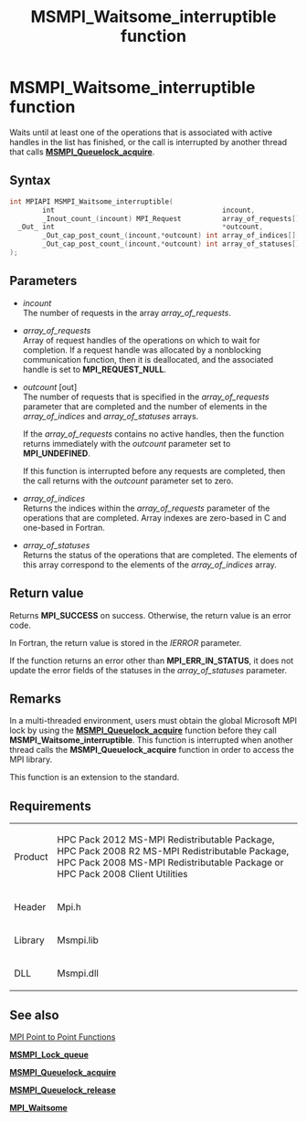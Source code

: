 ﻿---
title: MSMPI_Waitsome_interruptible function
TOCTitle: MSMPI_Waitsome_interruptible function
ms:assetid: 42CB465D-3923-45C2-BF91-9E4B9308BF59
ms:mtpsurl: https://msdn.microsoft.com/en-us/library/Dn520627(v=VS.85)
ms:contentKeyID: 59361098
ms.date: 03/28/2018
mtps_version: v=VS.85
f1_keywords:
- mpi/MSMPI_Waitsome_interruptible
- MSMPI_Waitsome_interruptible
dev_langs:
- C++
- C
api_location:
- Msmpi.dll
api_name:
- MSMPI_Waitsome_interruptible
api_type:
- DLLExport
product:
- Windows
topic_type:
- apiref
- kbSyntax
product_family_name: VS
ROBOTS: INDEX,FOLLOW
---

# MSMPI\_Waitsome\_interruptible function

Waits until at least one of the operations that is associated with active handles in the list has finished, or the call is interrupted by another thread that calls [**MSMPI\_Queuelock\_acquire**](msmpi-queuelock-acquire-function.md).

## Syntax

``` c++
int MPIAPI MSMPI_Waitsome_interruptible(
        int                                         incount,
        _Inout_count_(incount) MPI_Request          array_of_requests[],
  _Out_ int                                         *outcount,
        _Out_cap_post_count_(incount,*outcount) int array_of_indices[],
        _Out_cap_post_count_(incount,*outcount) int array_of_statuses[]
);
```

## Parameters

  - *incount*  
    The number of requests in the array *array\_of\_requests*.

  - *array\_of\_requests*  
    Array of request handles of the operations on which to wait for completion. If a request handle was allocated by a nonblocking communication function, then it is deallocated, and the associated handle is set to **MPI\_REQUEST\_NULL**.

  - *outcount* \[out\]  
    The number of requests that is specified in the *array\_of\_requests* parameter that are completed and the number of elements in the *array\_of\_indices* and *array\_of\_statuses* arrays.
    
    If the *array\_of\_requests* contains no active handles, then the function returns immediately with the *outcount* parameter set to **MPI\_UNDEFINED**.
    
    If this function is interrupted before any requests are completed, then the call returns with the *outcount* parameter set to zero.

  - *array\_of\_indices*  
    Returns the indices within the *array\_of\_requests* parameter of the operations that are completed. Array indexes are zero-based in C and one-based in Fortran.

  - *array\_of\_statuses*  
    Returns the status of the operations that are completed. The elements of this array correspond to the elements of the *array\_of\_indices* array.

## Return value

Returns **MPI\_SUCCESS** on success. Otherwise, the return value is an error code.

In Fortran, the return value is stored in the *IERROR* parameter.

If the function returns an error other than **MPI\_ERR\_IN\_STATUS**, it does not update the error fields of the statuses in the *array\_of\_statuses* parameter.

## Remarks

In a multi-threaded environment, users must obtain the global Microsoft MPI lock by using the [**MSMPI\_Queuelock\_acquire**](msmpi-queuelock-acquire-function.md) function before they call **MSMPI\_Waitsome\_interruptible**. This function is interrupted when another thread calls the **MSMPI\_Queuelock\_acquire** function in order to access the MPI library.

This function is an extension to the standard.

## Requirements

<table>
<colgroup>
<col/>
<col/>
</colgroup>
<tbody>
<tr class="odd">
<td><p>Product</p></td>
<td><p>HPC Pack 2012 MS-MPI Redistributable Package, HPC Pack 2008 R2 MS-MPI Redistributable Package, HPC Pack 2008 MS-MPI Redistributable Package or HPC Pack 2008 Client Utilities</p></td>
</tr>
<tr class="even">
<td><p>Header</p></td>
<td>Mpi.h</td>
</tr>
<tr class="odd">
<td><p>Library</p></td>
<td>Msmpi.lib</td>
</tr>
<tr class="even">
<td><p>DLL</p></td>
<td>Msmpi.dll</td>
</tr>
</tbody>
</table>


## See also

[MPI Point to Point Functions](mpi-point-to-point-functions.md)

[**MSMPI\_Lock\_queue**](msmpi-lock-queue-structure.md)

[**MSMPI\_Queuelock\_acquire**](msmpi-queuelock-acquire-function.md)

[**MSMPI\_Queuelock\_release**](msmpi-queuelock-release-function.md)

[**MPI\_Waitsome**](mpi-waitsome-function.md)

